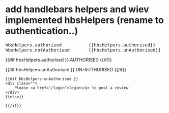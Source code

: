 # add handlebars helpers and wiev implemented hbsHelpers (rename to authentication..)
<pre>
hbsHelpers.authorised          {{hbsHelpers.authorised}}
hbsHelpers.notAuthorised       {{hbsHelpers.unAuthorised}}
</pre>

{{#if hbsHelpers.authorised }}
    AUTHORISED
{{/if}}

{{#if hbsHelpers.unAuthorised }}
    UN-AUTHORISED
{{/if}}



    {{#if hbsHelpers.unAuthorised }}
    <div class="">
        Please <a href="/login">login</a> to post a review
    </div>
    {{else}}

    {{/if}}
